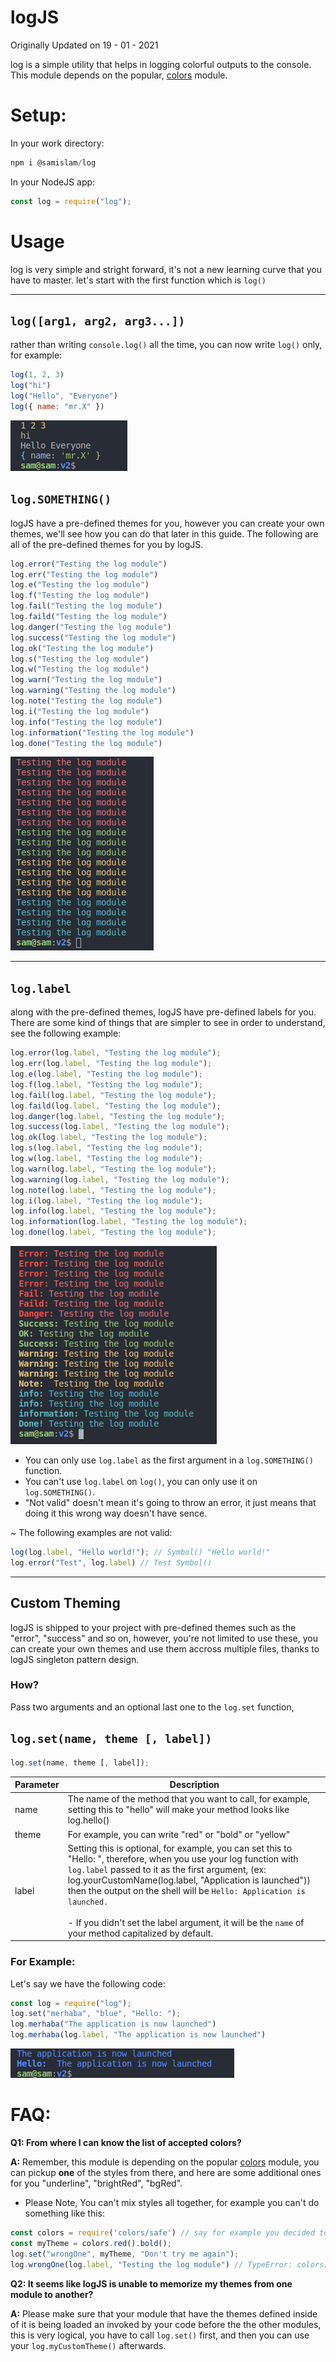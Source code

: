 # logJS

Originally Updated on 19 - 01 - 2021

log is a simple utility that helps in logging colorful outputs to the console.
This module depends on the popular, [colors](https://www.npmjs.com/package/colors) module.

# Setup:

In your work directory:

```js
npm i @samislam/log
```

In your NodeJS app:

```js
const log = require("log");
```

# Usage

log is very simple and stright forward, it's not a new learning curve that you have to master.
let's start with the first function which is `log()`

* * *

## `log([arg1, arg2, arg3...])`

rather than writing `console.log()` all the time, you can now write `log()` only, for example:

```js
log(1, 2, 3)
log("hi")
log("Hello", "Everyone")
log({ name: "mr.X" })
```

![screenshot_1.png](https://raw.githubusercontent.com/samislam/log/main/screenshots/screenshot_1.png)

## `log.SOMETHING()`

logJS have a pre-defined themes for you, however you can create your own themes, we'll see how you can do that later in this guide.
The following are all of the pre-defined themes for you by logJS.

```js
log.error("Testing the log module")
log.err("Testing the log module")
log.e("Testing the log module")
log.f("Testing the log module")
log.fail("Testing the log module")
log.faild("Testing the log module")
log.danger("Testing the log module")
log.success("Testing the log module")
log.ok("Testing the log module")
log.s("Testing the log module")
log.w("Testing the log module")
log.warn("Testing the log module")
log.warning("Testing the log module")
log.note("Testing the log module")
log.i("Testing the log module")
log.info("Testing the log module")
log.information("Testing the log module")
log.done("Testing the log module")
```

![screenshot_2.png](https://raw.githubusercontent.com/samislam/log/main/screenshots/screenshot_2.png)

* * *

## `log.label`

along with the pre-defined themes, logJS have pre-defined labels for you.
There are some kind of things that are simpler to see in order to understand, see the following example:

```js
log.error(log.label, "Testing the log module");
log.err(log.label, "Testing the log module");
log.e(log.label, "Testing the log module");
log.f(log.label, "Testing the log module");
log.fail(log.label, "Testing the log module");
log.faild(log.label, "Testing the log module");
log.danger(log.label, "Testing the log module");
log.success(log.label, "Testing the log module");
log.ok(log.label, "Testing the log module");
log.s(log.label, "Testing the log module");
log.w(log.label, "Testing the log module");
log.warn(log.label, "Testing the log module");
log.warning(log.label, "Testing the log module");
log.note(log.label, "Testing the log module");
log.i(log.label, "Testing the log module");
log.info(log.label, "Testing the log module");
log.information(log.label, "Testing the log module");
log.done(log.label, "Testing the log module");
```

![screenshot_3.png](https://raw.githubusercontent.com/samislam/log/main/screenshots/screenshot_3.png)

- You can only use `log.label` as the first argument in a `log.SOMETHING()` function.
- You can't use `log.label` on `log()`, you can only use it on `log.SOMETHING()`.
- "Not valid" doesn't mean it's going to throw an error, it just means that doing it this wrong way doesn't have sence.

~ The following examples are not valid:

```js
log(log.label, "Hello world!"); // Symbol() "Hello world!"
log.error("Test", log.label) // Test Symbol()
```

* * *

## Custom Theming

logJS is shipped to your project with pre-defined themes such as the "error", "success" and so on, however, you're not limited to use these, you can create your own themes and use them accross multiple files, thanks to logJS singleton pattern design.

### How?

Pass two arguments and an optional last one to the `log.set` function,

## `log.set(name, theme [, label])`

```js
log.set(name, theme [, label]);
```

| Parameter | Description |
| --- | --- |
| name | The name of the method that you want to call, for example, setting this to "hello" will make your method looks like log.hello() |
| theme | For example, you can write "red" or "bold" or "yellow" |
| label | Setting this is optional, for example, you can set this to "Hello: ", therefore, when you use your log function with `log.label` passed to it as the first argument, (ex: log.yourCustomName(log.label, "Application is launched"))  then the output on the shell will be `Hello: Application is launched.` <br><br>\- If you didn't set the label argument, it will be the `name` of your method capitalized by default. |

### For Example:
Let's say we have the following code:
```js
const log = require("log");
log.set("merhaba", "blue", "Hello: ");
log.merhaba("The application is now launched")
log.merhaba(log.label, "The application is now launched")
```
![screenshot_4.png](https://raw.githubusercontent.com/samislam/log/main/screenshots/screenshot_4.png)

# FAQ:
**Q1: From where I can know the list of accepted 
colors?**

**A:** Remember, this module is depending on the popular [colors](https://github.com/Marak/colors.js) module, you can pickup **one** of the styles from there, and here are some additional ones for you "underline", "brightRed", "bgRed".

- Please Note, You can't mix styles all together, for example you can't do something like this:
```js
const colors = require('colors/safe') // say for example you decided to install the colors module and generate a new style to apply it on logJS
const myTheme = colors.red().bold();
log.set("wrongOne", myTheme, "Don't try me again"); 
log.wrongOne(log.label, "Testing the log module") // TypeError: colors[theme[style]] is not a function (this is an internal module error)
````
**Q2: It seems like logJS is unable to memorize my themes from one module to another?**

**A:** Please make sure that your module that have the themes defined inside of it is being loaded an invoked by your code before the the other modules, this is very logical, you have to call `log.set()` first, and then you can use your `log.myCustomTheme()` afterwards.
